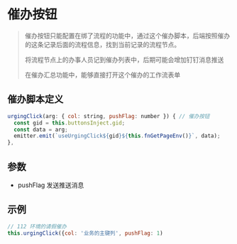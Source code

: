 # 催办按钮

> 催办按钮只能配置在绑了流程的功能中，通过这个催办脚本，后端按照催办的这条记录后面的流程信息，找到当前记录的流程节点。
> 
> 将流程节点上的办事人员记到催办列表中，后期可能会增加钉钉消息推送
> 
> 在催办汇总功能中，能够直接打开这个催办的工作流表单

##

## 催办脚本定义

```js
urgingClick(arg: { col: string, pushFlag: number }) { // 催办按钮
  const gid = this.buttonsInject.gid;
  const data = arg;
  emitter.emit(`useUrgingClick${gid}${this.fnGetPageEnv()}`, data);
},
```

## 参数

- pushFlag 发送推送消息

## 示例

```js
// 112 环境的请假催办 
this.urgingClick({col: '业务的主键列', pushFlag: 1)
```